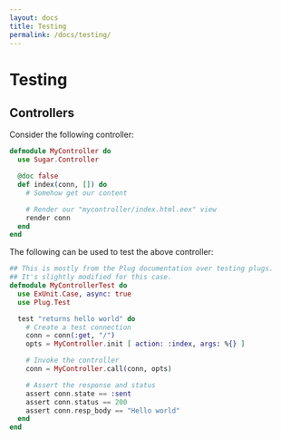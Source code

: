 ```yaml
---
layout: docs
title: Testing
permalink: /docs/testing/
---
```


# Testing

## Controllers

Consider the following controller:

```elixir
defmodule MyController do
  use Sugar.Controller

  @doc false
  def index(conn, []) do
    # Somehow get our content

    # Render our "mycontroller/index.html.eex" view
    render conn
  end
end
```

The following can be used to test the above controller:

```elixir
## This is mostly from the Plug documentation over testing plugs.
## It's slightly modified for this case.
defmodule MyControllerTest do
  use ExUnit.Case, async: true
  use Plug.Test

  test "returns hello world" do
    # Create a test connection
    conn = conn(:get, "/")
    opts = MyController.init [ action: :index, args: %{} ]

    # Invoke the controller
    conn = MyController.call(conn, opts)

    # Assert the response and status
    assert conn.state == :sent
    assert conn.status == 200
    assert conn.resp_body == "Hello world"
  end
end
```
